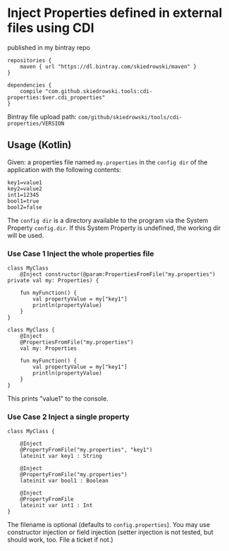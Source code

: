 # Inject Properties defined in external files using CDI

published in my bintray repo

	repositories {
    	maven { url "https://dl.bintray.com/skiedrowski/maven" }
    }
    	
    dependencies {
     	compile "com.github.skiedrowski.tools:cdi-properties:$ver.cdi_properties"
    }

Bintray file upload path: `com/github/skiedrowski/tools/cdi-properties/VERSION`

## Usage (Kotlin)

Given: a properties file named `my.properties` in the `config dir` of the application with the following contents:

    key1=value1
    key2=value2
    int1=12345
    bool1=true
    bool2=false

The `config dir` is a directory available to the program via the System Property `config.dir`. If this System Property is undefined, the working dir will be used.

### Use Case 1 Inject the whole properties file
	
	class MyClass 
		@Inject constructor(@param:PropertiesFromFile("my.properties") private val my: Properties) {
	
		fun myFunction() {
			val propertyValue = my["key1"]
			println(propertyValue)
		}
	}
	
	class MyClass {
    	@Inject 
    	@PropertiesFromFile("my.properties") 
    	val my: Properties
    	
    	fun myFunction() {
    		val propertyValue = my["key1"]
    		println(propertyValue)
    	}
    }

This prints "value1" to the console.

### Use Case 2 Inject a single property

	class MyClass {
	
		@Inject
		@PropertyFromFile("my.properties", "key1")
		lateinit var key1 : String
		
		@Inject
        @PropertyFromFile("my.properties")
        lateinit var bool1 : Boolean
        
        @Inject
        @PropertyFromFile
        lateinit var int1 : Int
	}


The filename is optional (defaults to `config.properties`).
You may use constructor injection or field injection (setter injection is not tested, but should work, too. File a ticket if not.)
